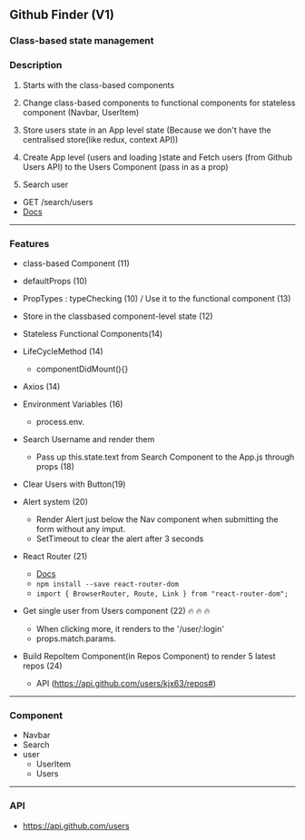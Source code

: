 ## Github Finder (V1)

### Class-based state management

### Description

1. Starts with the class-based components
2. Change class-based components to functional components for stateless component (Navbar, UserItem)
3. Store users state in an App level state (Because we don't have the centralised store(like redux, context API))

4. Create App level (users and loading )state and Fetch users (from Github Users API) to the Users Component (pass in as a prop)

5. Search user

- GET /search/users
- [Docs](https://developer.github.com/v3/search/#search-users)

---

### Features

- class-based Component (11)
- defaultProps (10)
- PropTypes : typeChecking (10) / Use it to the functional component (13)
- Store in the classbased component-level state (12)
- Stateless Functional Components(14)

- LifeCycleMethod (14)
  - componentDidMount(){}
- Axios (14)
- Environment Variables (16)

  - process.env.

- Search Username and render them
  - Pass up this.state.text from Search Component to the App.js through props (18)
- Clear Users with Button(19)
- Alert system (20)
  - Render Alert just below the Nav component when submitting the form without any imput.
  - SetTimeout to clear the alert after 3 seconds
- React Router (21)

  - [Docs](https://www.npmjs.com/package/react-router-dom)
  - `npm install --save react-router-dom`
  - `import { BrowserRouter, Route, Link } from "react-router-dom";`

- Get single user from Users component (22) 🔥 🔥 🔥

  - When clicking more, it renders to the '/user/:login'
  - props.match.params.

- Build RepoItem Component(in Repos Component) to render 5 latest repos (24)
  - API (https://api.github.com/users/kjx63/repos#)

---

### Component

- Navbar
- Search
- user
  - UserItem
  - Users

---

### API

- https://api.github.com/users
